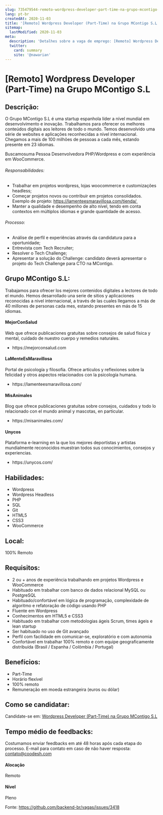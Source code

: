 ```yaml
---
slug: 735479544-remoto-wordpress-developer-part-time-na-grupo-mcontigo-sl
lang: pt-br
createdAt: 2020-11-03
title: '[Remoto] Wordpress Developer (Part-Time) na Grupo MContigo S.L - Vaga de Emprego'
sitemap:
  lastModified: 2020-11-03
meta:
  description: 'Detalhes sobre a vaga de emprego: [Remoto] Wordpress Developer (Part-Time) na Grupo MContigo S.L'
  twitter:
    card: summary
    site: '@nawarian'
---
```


# [Remoto] Wordpress Developer (Part-Time) na Grupo MContigo S.L

## Descrição: 
 <p>O Grupo MContigo S.L é uma startup espanhola líder a nível mundial em desenvolvimento e inovação. Trabalhamos para oferecer os melhores conteúdos digitais aos leitores de todo o mundo. Temos desenvolvido uma série de websites e aplicações reconhecidas a nível internacional. Chegamos a mais de 100 milhões de pessoas a cada mês, estando presente em 23 idiomas.</p>
<p>Buscamosuma Pessoa Desenvolvedora PHP/Wordpress e com experiência em WooCommerce.</p>
<p></p>
<h6>Responsabilidades:</h6>
<ul>
<li>Trabalhar em projetos wordpress, lojas woocommerce e customizações headless;</li>
<li>Começar projetos novos ou contribuir em projetos consolidados. Exemplo de projeto: <a href="https://lamenteesmaravillosa.com/tienda/" target="_blank">https://lamenteesmaravillosa.com/tienda/ </a>&nbsp;</li>
<li>Manter a qualidade e desempenho de alto nível, tendo em conta contextos em múltiplos idiomas e grande quantidade de acesso.</li>
</ul>
<h6>Processo:</h6>
<ul>
<li>Análise de perfil e experiências através da candidatura para a oportunidade;</li>
<li>Entrevista com Tech Recruiter;</li>
<li>Resolver o Tech Challenge;</li>
<li>Apresentar a solução do Challenge: candidato deverá apresentar o projeto do Tech Challenge para CTO na MContigo.&nbsp;&nbsp;</li>
</ul>

## Grupo MContigo S.L: 
 <p>Trabajamos para ofrecer los mejores contenidos digitales a lectores de todo el mundo. Hemos desarrollado una serie de sitios y aplicaciones reconocidas a nivel internacional, a través de las cuales llegamos a más de 40 millones de personas cada mes, estando presentes en más de 15 idiomas.</p>
<h4>MejorConSalud</h4>
<p>Web que ofrece publicaciones gratuitas sobre consejos de salud física y mental, cuidado de nuestro cuerpo y remedios naturales.</p>
<ul>
<li>https://mejorconsalud.com</li>
</ul>
<h4>LaMenteEsMaravillosa</h4>
<p>Portal de psicología y filosofía. Ofrece artículos y reflexiones sobre la felicidad y otros aspectos relacionados con la psicología humana.</p>
<ul>
<li>https://lamenteesmaravillosa.com/</li>
</ul>
<h4>MisAnimales</h4>
<p>Blog que ofrece publicaciones gratuitas sobre consejos, cuidados y todo lo relacionado con el mundo animal y mascotas, en particular.</p>
<ul>
<li>https://misanimales.com/</li>
</ul>
<h4>Unycos</h4>
<p>Plataforma e-learning en la que los mejores deportistas y artistas mundialmente reconocidos muestran todos sus conocimientos, consejos y experiencias.</p>
<ul>
<li>https://unycos.com/</li>
</ul>

## Habilidades: 
 - Wordpress 
- Wordpress Headless 
- PHP 
- SQL 
- Git 
- HTML5 
- CSS3 
- WooCommerce

## Local: 
 100% Remoto

## Requisitos: 
 - 2 ou + anos de experiência trabalhando em projetos Wordpress e WooCommerce 
- Habituado em trabalhar com banco de dados relacional MySQL ou PostgreSQL 
- Habituado/confortável em lógica de programação, complexidade de algoritmo e refatoração de código usando PHP 
- Fluente em Wordpress 
- Conhecimentos em HTML5 e CSS3 
- Habituado em trabalhar com metodologias ágeis Scrum, times ágeis e lean startup 
- Ser habituado no uso de Git avançado 
- Perfil com facilidade em comunicar-se, exploratório e com autonomia  
- Confortável em trabalhar 100% remoto e com equipe geograficamente distribuída (Brasil / Espanha / Colômbia / Portugal)

## Benefícios: 
 - Part-Time 
- Horário flexível 
- 100% remoto 
- Remuneração em moeda estrangeira (euros ou dólar)

## Como se candidatar:
Candidate-se em: [Wordpress Developer (Part-Time) na Grupo MContigo S.L](https://coodesh.com/vagas/desenvolvedor-wordpress-214644?origin=github&modal=open)

## Tempo médio de feedbacks:
 Costumamos enviar feedbacks em até 48 horas após cada etapa do processo. E-mail para contato em caso de não haver resposta: [contato@coodesh.com](mailto:contato@coodesh.com)

#### Alocação
Remoto

#### Nível
Pleno

Fonte: https://github.com/backend-br/vagas/issues/3418